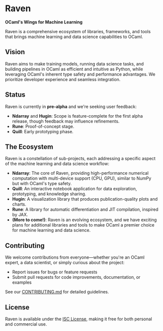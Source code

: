 # Raven

**OCaml's Wings for Machine Learning**

Raven is a comprehensive ecosystem of libraries, frameworks, and tools that brings machine learning and data science capabilities to OCaml.

## Vision

Raven aims to make training models, running data science tasks, and building pipelines in OCaml as efficient and intuitive as Python, while leveraging OCaml's inherent type safety and performance advantages. We prioritize developer experience and seamless integration.

## Status

Raven is currently in **pre-alpha** and we're seeking user feedback:

- **Ndarray** and **Hugin**: Scope is feature-complete for the first alpha release, though feedback may influence refinements.
- **Rune**: Proof-of-concept stage.
- **Quill**: Early prototyping phase.

## The Ecosystem

Raven is a constellation of sub-projects, each addressing a specific aspect of the machine learning and data science workflow:

- **Ndarray**: The core of Raven, providing high-performance numerical computation with multi-device support (CPU, GPU), similar to NumPy but with OCaml's type safety.
- **Quill**: An interactive notebook application for data exploration, prototyping, and knowledge sharing.
- **Hugin**: A visualization library that produces publication-quality plots and charts.
- **Rune**: A library for automatic differentiation and JIT compilation, inspired by JAX.
- **(More to come!)**: Raven is an evolving ecosystem, and we have exciting plans for additional libraries and tools to make OCaml a premier choice for machine learning and data science.

## Contributing

We welcome contributions from everyone—whether you're an OCaml expert, a data scientist, or simply curious about the project:

- Report issues for bugs or feature requests
- Submit pull requests for code improvements, documentation, or examples

See our [CONTRIBUTING.md](CONTRIBUTING.md) for detailed guidelines.

## License

Raven is available under the [ISC License](LICENSE), making it free for both personal and commercial use.
